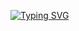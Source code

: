 [![Typing SVG](https://readme-typing-svg.demolab.com?font=Cinzel&size=28&duration=4000&pause=1000&color=FF79C6&center=true&vCenter=true&width=800&lines=Welcome+to+my+realm...;Coding+spells+in+Kotlin+%26+Compose;Turning+ideas+into+magical+apps;Every+line+of+code+is+a+whisper+to+the+stars)](https://git.io/typing-svg)
